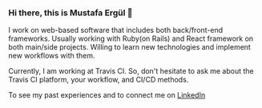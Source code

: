 ### Hi there, this is Mustafa Ergül 👋

<!--
**mustafaergul/mustafaergul** is a ✨ _special_ ✨ repository because its `README.md` (this file) appears on your GitHub profile.

Here are some ideas to get you started:

- 🔭 I’m currently working on Ruby on Rails and React Framework
- 🌱 I’m currently learning Python and React(still :) )
- 👯 I’m looking to collaborate on user/data based projects
- 🤔 I’m looking for help with ...
- 💬 Ask me about Continous Integration/Continoues Deployment, Middleware, Software Architecture
- 📫 How to reach me: ...
- 😄 Pronouns: ...
- ⚡ Fun fact: ...
-->

I work on web-based software that includes both back/front-end frameworks. Usually working with Ruby(on Rails) and React framework on both main/side projects. Willing to learn new technologies and implement new workflows with them.

Currently, I am working at Travis CI. So, don't hesitate to ask me about the Travis CI platform, your workflow, and CI/CD methods. 

To see my past experiences and to connect me on [LinkedIn](https://www.linkedin.com/in/mustafaergul/)
